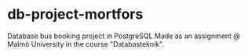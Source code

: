 # db-project-mortfors
Database bus booking project in PostgreSQL
Made as an assignment @ Malmö University in the course "Databasteknik".

